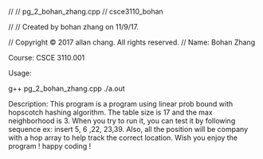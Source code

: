 //
//  pg_2_bohan_zhang.cpp
//  csce3110_bohan

//
//  Created by bohan zhang on 11/9/17.

//  Copyright © 2017 allan chang. All rights reserved.
//
Name: Bohan Zhang 

Course: CSCE 3110.001

Usage:

g++ pg_2_bohan_zhang.cpp
./a.out

Description: 
This program is a program using linear prob bound with hopscotch hashing algorithm. The table size is 17 and the max neighborhood is 3. When you try to run it, you can test it by following sequence ex: insert 5, 6 ,22, 23,39. Also, all the position will be company with a hop array to help track the correct location. Wish you enjoy the program ! happy coding !
